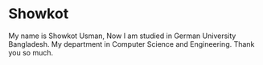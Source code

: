 # Showkot
My name is Showkot Usman, Now I am studied in German University Bangladesh. My department in  Computer Science and Engineering.
Thank you so much.
